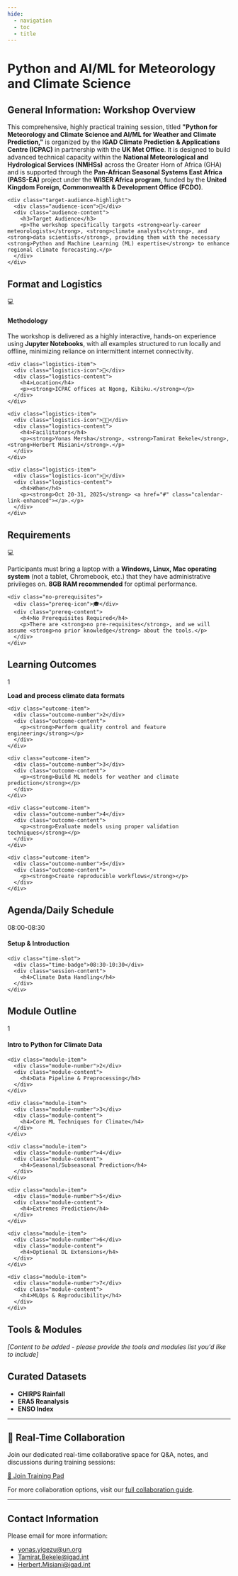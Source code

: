 ```yaml
---
hide:
  - navigation
  - toc
  - title
---
```


<style>
/* Aggressive hiding of "Home" title */
.md-nav__title:contains("Home"),
.md-header__title:contains("Home"),
.md-ellipsis:contains("Home"),
h1:first-child {
  display: none !important;
  visibility: hidden !important;
  opacity: 0 !important;
  height: 0 !important;
  margin: 0 !important;
  padding: 0 !important;
}

/* Center the content */
.md-main {
  max-width: 1400px;
  margin: 0 auto;
  padding: 0 20px;
}

.md-content {
  margin: 0 auto;
}

.md-typeset {
  max-width: none;
}

/* Hide sidebars on home page */
.md-sidebar {
  display: none !important;
}
</style>

<div class="hero-banner-compact">
  <div class="hero-content">
    <h1 class="hero-title">Python and AI/ML for Meteorology and Climate Science</h1>
  </div>
</div>

## General Information: Workshop Overview

<div class="workshop-overview-highlight">
  <div class="overview-content">
    <div class="overview-intro">
      <p class="overview-description">
        This comprehensive, highly practical training session, titled <strong>"Python for Meteorology and Climate Science and AI/ML for Weather and Climate Prediction,"</strong> is organized by the <strong>IGAD Climate Prediction & Applications Centre (ICPAC)</strong> in partnership with the <strong>UK Met Office</strong>. It is designed to build advanced technical capacity within the <strong>National Meteorological and Hydrological Services (NMHSs)</strong> across the Greater Horn of Africa (GHA) and is supported through the <strong>Pan-African Seasonal Systems East Africa (PASS-EA)</strong> project under the <strong>WISER Africa program</strong>, funded by the <strong>United Kingdom Foreign, Commonwealth & Development Office (FCDO)</strong>.
      </p>
    </div>
    
    <div class="target-audience-highlight">
      <div class="audience-icon">🎯</div>
      <div class="audience-content">
        <h3>Target Audience</h3>
        <p>The workshop specifically targets <strong>early-career meteorologists</strong>, <strong>climate analysts</strong>, and <strong>data scientists</strong>, providing them with the necessary <strong>Python and Machine Learning (ML) expertise</strong> to enhance regional climate forecasting.</p>
      </div>
    </div>
  </div>
</div>

## Format and Logistics

<div class="format-logistics-highlight">
  <div class="logistics-grid-enhanced">
    <div class="logistics-item">
      <div class="logistics-icon">💻</div>
      <div class="logistics-content">
        <h4>Methodology</h4>
        <p>The workshop is delivered as a highly interactive, hands-on experience using <strong>Jupyter Notebooks</strong>, with all examples structured to run locally and offline, minimizing reliance on intermittent internet connectivity.</p>
      </div>
    </div>
    
    <div class="logistics-item">
      <div class="logistics-icon">📍</div>
      <div class="logistics-content">
        <h4>Location</h4>
        <p><strong>ICPAC offices at Ngong, Kibiku.</strong></p>
      </div>
    </div>
    
    <div class="logistics-item">
      <div class="logistics-icon">👨‍🏫</div>
      <div class="logistics-content">
        <h4>Facilitators</h4>
        <p><strong>Yonas Mersha</strong>, <strong>Tamirat Bekele</strong>, <strong>Herbert Misiani</strong>.</p>
      </div>
    </div>
    
    <div class="logistics-item">
      <div class="logistics-icon">📅</div>
      <div class="logistics-content">
        <h4>When</h4>
        <p><strong>Oct 20-31, 2025</strong> <a href="#" class="calendar-link-enhanced"></a>.</p>
      </div>
    </div>
  </div>
</div>

## Requirements

<div class="requirements-highlight">
  <div class="requirements-content">
    <div class="requirement-main">
      <div class="req-icon-large">💻</div>
      <div class="req-text">
        <p>Participants must bring a laptop with a <strong>Windows, Linux, Mac operating system</strong> (not a tablet, Chromebook, etc.) that they have administrative privileges on. <strong>8GB RAM recommended</strong> for optimal performance.</p>
      </div>
    </div>
    
    <div class="no-prerequisites">
      <div class="prereq-icon">🎓</div>
      <div class="prereq-content">
        <h4>No Prerequisites Required</h4>
        <p>There are <strong>no pre-requisites</strong>, and we will assume <strong>no prior knowledge</strong> about the tools.</p>
      </div>
    </div>
  </div>
</div>

## Learning Outcomes

<div class="learning-outcomes-highlight">
  <div class="outcomes-list">
    <div class="outcome-item">
      <div class="outcome-number">1</div>
      <div class="outcome-content">
        <p><strong>Load and process climate data formats</strong></p>
      </div>
    </div>
    
    <div class="outcome-item">
      <div class="outcome-number">2</div>
      <div class="outcome-content">
        <p><strong>Perform quality control and feature engineering</strong></p>
      </div>
    </div>
    
    <div class="outcome-item">
      <div class="outcome-number">3</div>
      <div class="outcome-content">
        <p><strong>Build ML models for weather and climate prediction</strong></p>
      </div>
    </div>
    
    <div class="outcome-item">
      <div class="outcome-number">4</div>
      <div class="outcome-content">
        <p><strong>Evaluate models using proper validation techniques</strong></p>
      </div>
    </div>
    
    <div class="outcome-item">
      <div class="outcome-number">5</div>
      <div class="outcome-content">
        <p><strong>Create reproducible workflows</strong></p>
      </div>
    </div>
  </div>
</div>

## Agenda/Daily Schedule

<div class="schedule-highlight">
  <div class="schedule-day">
    <div class="time-slot">
      <div class="time-badge">08:00-08:30</div>
      <div class="session-content">
        <h4>Setup & Introduction</h4>
      </div>
    </div>
    
    <div class="time-slot">
      <div class="time-badge">08:30-10:30</div>
      <div class="session-content">
        <h4>Climate Data Handling</h4>
      </div>
    </div>
  </div>
</div>

## Module Outline

<div class="modules-highlight">
  <div class="modules-grid">
    <div class="module-item">
      <div class="module-number">1</div>
      <div class="module-content">
        <h4>Intro to Python for Climate Data</h4>
      </div>
    </div>
    
    <div class="module-item">
      <div class="module-number">2</div>
      <div class="module-content">
        <h4>Data Pipeline & Preprocessing</h4>
      </div>
    </div>
    
    <div class="module-item">
      <div class="module-number">3</div>
      <div class="module-content">
        <h4>Core ML Techniques for Climate</h4>
      </div>
    </div>
    
    <div class="module-item">
      <div class="module-number">4</div>
      <div class="module-content">
        <h4>Seasonal/Subseasonal Prediction</h4>
      </div>
    </div>
    
    <div class="module-item">
      <div class="module-number">5</div>
      <div class="module-content">
        <h4>Extremes Prediction</h4>
      </div>
    </div>
    
    <div class="module-item">
      <div class="module-number">6</div>
      <div class="module-content">
        <h4>Optional DL Extensions</h4>
      </div>
    </div>
    
    <div class="module-item">
      <div class="module-number">7</div>
      <div class="module-content">
        <h4>MLOps & Reproducibility</h4>
      </div>
    </div>
  </div>
</div>

## Tools & Modules

*[Content to be added - please provide the tools and modules list you'd like to include]*

## Curated Datasets

- **CHIRPS Rainfall**
- **ERA5 Reanalysis**  
- **ENSO Index**

---

## 💬 Real-Time Collaboration

Join our dedicated real-time collaborative space for Q&A, notes, and discussions during training sessions:

<div class="collaboration-simple">
  <a href="https://mensuel.framapad.org/p/real-time-collaborative-pad-ahb0" target="_blank" class="collaboration-btn">
    🚀 Join Training Pad
  </a>
</div>

For more collaboration options, visit our [full collaboration guide](collaboration.md/).

---

## Contact Information

Please email for more information:
- [yonas.yigezu@un.org](mailto:yonas.yigezu@un.org)
- [Tamirat.Bekele@igad.int](mailto:Tamirat.Bekele@igad.int)
- [Herbert.Misiani@igad.int](mailto:Herbert.Misiani@igad.int)